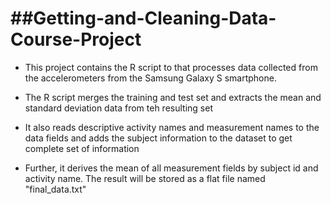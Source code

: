 ##Getting-and-Cleaning-Data-Course-Project
========================================
* This project contains the R script to that processes data collected from the accelerometers from the Samsung Galaxy S smartphone.

* The R script merges the training and test set and extracts the mean and standard deviation data from teh resulting set

* It also reads descriptive activity names and measurement names to the data fields and adds the subject information to the dataset to get complete set of information

* Further, it derives the mean of all measurement fields by subject id and activity name. The result will be stored as a flat file named "final_data.txt"
